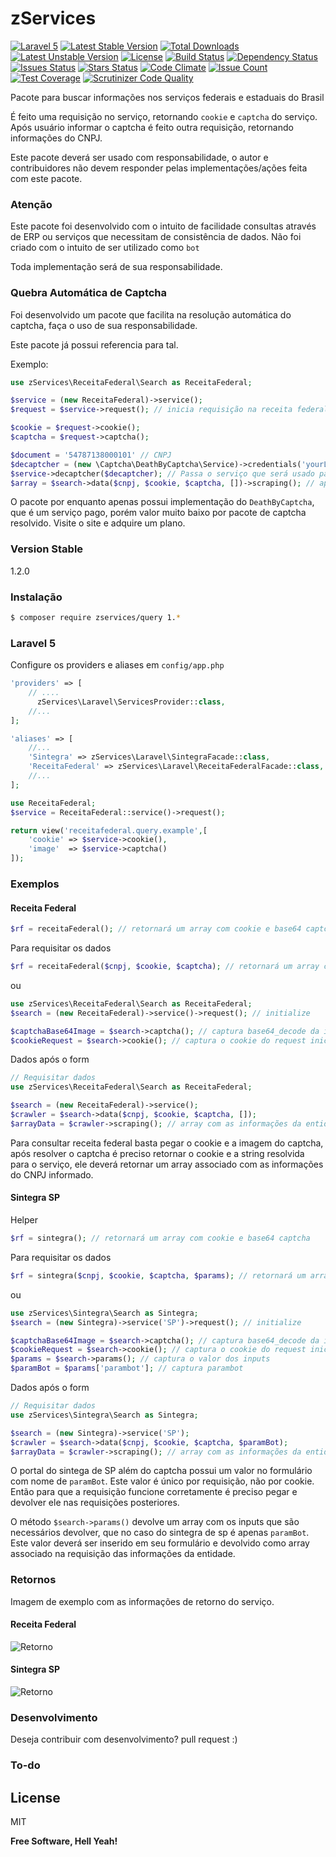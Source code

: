 # zServices
[![Laravel 5](https://img.shields.io/badge/Laravel-5-green.svg)](https://laravel.com)
[![Latest Stable Version](https://poser.pugx.org/zservices/query/v/stable)](https://packagist.org/packages/zservices/query) [![Total Downloads](https://poser.pugx.org/zservices/query/downloads)](https://packagist.org/packages/zservices/query) [![Latest Unstable Version](https://poser.pugx.org/zservices/query/v/unstable)](https://packagist.org/packages/zservices/query) [![License](https://poser.pugx.org/zservices/query/license)](https://packagist.org/packages/zservices/query)
[![Build Status](https://api.travis-ci.org/juniorb2ss/zServices.svg?branch=master)](https://travis-ci.org/juniorb2ss/zServices)
[![Dependency Status](https://gemnasium.com/badges/github.com/juniorb2ss/zServices.svg)](https://gemnasium.com/github.com/juniorb2ss/zServices)
[![Issues Status](https://img.shields.io/github/issues/juniorb2ss/zServices.svg)](https://github.com/juniorb2ss/zServices/issues)
[![Stars Status](https://img.shields.io/github/stars/juniorb2ss/zServices.svg)](https://github.com/juniorb2ss/zServices/stargazers)
[![Code Climate](https://codeclimate.com/github/juniorb2ss/zServices/badges/gpa.svg)](https://codeclimate.com/github/juniorb2ss/zServices)
[![Issue Count](https://codeclimate.com/github/juniorb2ss/zServices/badges/issue_count.svg)](https://codeclimate.com/github/juniorb2ss/zServices)
[![Test Coverage](https://codeclimate.com/github/juniorb2ss/zServices/badges/coverage.svg)](https://codeclimate.com/github/juniorb2ss/zServices/coverage)
[![Scrutinizer Code Quality](https://scrutinizer-ci.com/g/juniorb2ss/zServices/badges/quality-score.png?b=master)](https://scrutinizer-ci.com/g/juniorb2ss/zServices/?branch=master)

Pacote para buscar informações nos serviços federais e estaduais do Brasil

É feito uma requisição no serviço, retornando `cookie` e `captcha` do serviço. Após usuário informar
o captcha é feito outra requisição, retornando informações do CNPJ.

Este pacote deverá ser usado com responsabilidade, o autor e contribuidores não devem responder pelas implementações/ações feita com este pacote.

### Atenção

Este pacote foi desenvolvido com o intuito de facilidade consultas através de ERP ou serviços que necessitam de consistência de dados. Não foi criado com o intuito de ser utilizado como `bot`

Toda implementação será de sua responsabilidade.

### Quebra Automática de Captcha
Foi desenvolvido um pacote que facilita na resolução automática do captcha, faça o uso de sua responsabilidade.

Este pacote já possui referencia para tal.

Exemplo:

```php
use zServices\ReceitaFederal\Search as ReceitaFederal;

$service = (new ReceitaFederal)->service(); 
$request = $service->request(); // inicia requisição na receita federal

$cookie = $request->cookie();
$captcha = $request->captcha();

$document = '54787138000101' // CNPJ
$decaptcher = (new \Captcha\DeathByCaptcha\Service)->credentials('yourLogin', 'yourPassword');
$service->decaptcher($decaptcher); // Passa o serviço que será usado para quebra do captcha
$array = $search->data($cnpj, $cookie, $captcha, [])->scraping(); // após alguns segundos ele retorna array com as informações da entidade.
```

O pacote por enquanto apenas possui implementação do `DeathByCaptcha`, que é um serviço pago, porém valor muito baixo por pacote de captcha resolvido.
Visite o site e adquire um plano.

### Version Stable
1.2.0

### Instalação

```sh
$ composer require zservices/query 1.*
```
### Laravel 5
Configure os providers e aliases em `config/app.php`
```php
'providers' => [
    // ....
      zServices\Laravel\ServicesProvider::class,
    //...
];

'aliases' => [
    //...
    'Sintegra' => zServices\Laravel\SintegraFacade::class,
    'ReceitaFederal' => zServices\Laravel\ReceitaFederalFacade::class,
    //...
];
```
```php
use ReceitaFederal;
$service = ReceitaFederal::service()->request();

return view('receitafederal.query.example',[
    'cookie' => $service->cookie(),
    'image'  => $service->captcha()
]);
```
### Exemplos
#### Receita Federal

```php
$rf = receitaFederal(); // retornará um array com cookie e base64 captcha
```

Para requisitar os dados
```php
$rf = receitaFederal($cnpj, $cookie, $captcha); // retornará um array com os dados do CNPJ na Receita Federal
```
ou
```php
use zServices\ReceitaFederal\Search as ReceitaFederal;
$search = (new ReceitaFederal)->service()->request(); // initialize

$captchaBase64Image = $search->captcha(); // captura base64_decode da imagem
$cookieRequest = $search->cookie(); // captura o cookie do request iniciado

```

Dados após o form
```php
// Requisitar dados
use zServices\ReceitaFederal\Search as ReceitaFederal;

$search = (new ReceitaFederal)->service();
$crawler = $search->data($cnpj, $cookie, $captcha, []);
$arrayData = $crawler->scraping(); // array com as informações da entidade
```
Para consultar receita federal basta pegar o cookie e a imagem do captcha, após resolver o captcha é preciso
retornar o cookie e a string resolvida para o serviço, ele deverá retornar um array associado com as informações
do CNPJ informado.
#### Sintegra SP

Helper

```php
$rf = sintegra(); // retornará um array com cookie e base64 captcha
```

Para requisitar os dados
```php
$rf = sintegra($cnpj, $cookie, $captcha, $params); // retornará um array com os dados do documento no Sintegra
```
ou

```php
use zServices\Sintegra\Search as Sintegra;
$search = (new Sintegra)->service('SP')->request(); // initialize

$captchaBase64Image = $search->captcha(); // captura base64_decode da imagem
$cookieRequest = $search->cookie(); // captura o cookie do request iniciado
$params = $search->params(); // captura o valor dos inputs
$paramBot = $params['parambot']; // captura parambot

```

Dados após o form
```php
// Requisitar dados
use zServices\Sintegra\Search as Sintegra;

$search = (new Sintegra)->service('SP');
$crawler = $search->data($cnpj, $cookie, $captcha, $paramBot);
$arrayData = $crawler->scraping(); // array com as informações da entidade

```
O portal do sintega de SP além do captcha possui um valor no formulário com nome de `paramBot`. Este valor é único por requisição, não por cookie. Então para que a requisição funcione corretamente é preciso pegar e devolver ele nas requisições posteriores.

O método `$search->params()` devolve um array com os inputs que são necessários devolver, que no caso do sintegra de sp é apenas `paramBot`. Este valor deverá ser inserido em seu formulário e devolvido como array associado na requisição das informações da entidade.

### Retornos
Imagem de exemplo com as informações de retorno do serviço.
#### Receita Federal
![Retorno](https://camo.githubusercontent.com/50a04fb56500e16b07deb7afceeccb16bfc3809a/687474703a2f2f7333322e706f7374696d672e6f72672f7236306775726467352f53637265656e73686f745f66726f6d5f323031365f30345f32385f31385f34335f31332e706e67)
#### Sintegra SP
![Retorno](https://uploaddeimagens.com.br/images/000/612/350/original/Screenshot_from_2016-05-01_16-51-52.png?1462132324)


### Desenvolvimento
Deseja contribuir com desenvolvimento? pull request :)

### To-do

License
----
MIT

**Free Software, Hell Yeah!**

[//]: # (These are reference links used in the body of this note and get stripped out when the markdown processor does its job. There is no need to format nicely because it shouldn't be seen. Thanks SO - http://stackoverflow.com/questions/4823468/store-comments-in-markdown-syntax)

